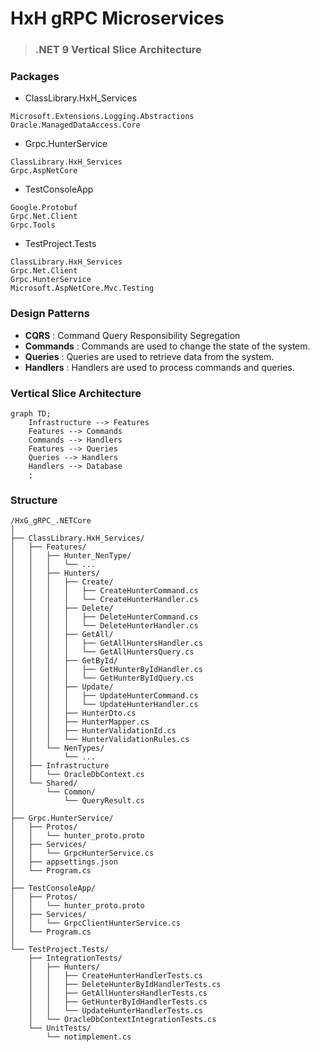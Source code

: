 ﻿# HxH gRPC Microservices

>### .NET 9 Vertical Slice Architecture

### Packages
- ClassLibrary.HxH_Services
```
Microsoft.Extensions.Logging.Abstractions
Oracle.ManagedDataAccess.Core
```
- Grpc.HunterService
```
ClassLibrary.HxH_Services
Grpc.AspNetCore
```
- TestConsoleApp
```
Google.Protobuf
Grpc.Net.Client
Grpc.Tools
```
- TestProject.Tests
```
ClassLibrary.HxH_Services
Grpc.Net.Client
Grpc.HunterService
Microsoft.AspNetCore.Mvc.Testing
```

### Design Patterns
- **CQRS** : Command Query Responsibility Segregation
- **Commands** : Commands are used to change the state of the system.
- **Queries** : Queries are used to retrieve data from the system.
- **Handlers** : Handlers are used to process commands and queries.

### Vertical Slice Architecture
```mermaid
graph TD;
    Infrastructure --> Features
    Features --> Commands
    Commands --> Handlers
    Features --> Queries
    Queries --> Handlers
    Handlers --> Database
    ;
```

### Structure
```
/HxG_gRPC_.NETCore
│
├── ClassLibrary.HxH_Services/
│   ├── Features/
│   │   ├── Hunter_NenType/
│   │   │   └── ...
│   │   ├── Hunters/
│   │   │   ├── Create/
│   │   │   │   ├── CreateHunterCommand.cs
│   │   │   │   └── CreateHunterHandler.cs
│   │   │   ├── Delete/
│   │   │   │   ├── DeleteHunterCommand.cs
│   │   │   │   └── DeleteHunterHandler.cs
│   │   │   ├── GetAll/
│   │   │   │   ├── GetAllHuntersHandler.cs
│   │   │   │   └── GetAllHuntersQuery.cs
│   │   │   ├── GetById/
│   │   │   │   ├── GetHunterByIdHandler.cs
│   │   │   │   └── GetHunterByIdQuery.cs
│   │   │   ├── Update/
│   │   │   │   ├── UpdateHunterCommand.cs
│   │   │   │   └── UpdateHunterHandler.cs
│   │   │   ├── HunterDto.cs
│   │   │   ├── HunterMapper.cs
│   │   │   ├── HunterValidationId.cs
│   │   │   └── HunterValidationRules.cs
│   │   └── NenTypes/
│   │       └── ...
│   ├── Infrastructure
│   │   └── OracleDbContext.cs
│   └── Shared/
│       └── Common/
│           └── QueryResult.cs
│
├── Grpc.HunterService/
│   ├── Protos/
│   │   └── hunter_proto.proto
│   ├── Services/
│   │   └── GrpcHunterService.cs
│   ├── appsettings.json
│   └── Program.cs
│
├── TestConsoleApp/
│   ├── Protos/
│   │   └── hunter_proto.proto
│   ├── Services/
│   │   └── GrpcClientHunterService.cs
│   └── Program.cs
│
└── TestProject.Tests/
    ├── IntegrationTests/
    │   ├── Hunters/
    │   │   ├── CreateHunterHandlerTests.cs
    │   │   ├── DeleteHunterByIdHandlerTests.cs
    │   │   ├── GetAllHuntersHandlerTests.cs
    │   │   ├── GetHunterByIdHandlerTests.cs
    │   │   └── UpdateHunterHandlerTests.cs
    │   └── OracleDbContextIntegrationTests.cs
    └── UnitTests/
        └── notimplement.cs
```

